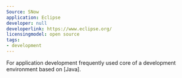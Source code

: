 ```yaml
---
Source: SNow
application: Eclipse
developer: null
developerlink: https://www.eclipse.org/
licensingmodel: open source
tags:
- development
---
```

For application development frequently used core of a development environment based on [Java].

